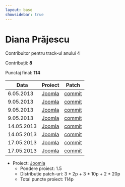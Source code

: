 ```yaml
---
layout: base
showsidebar: true
---
```


# Diana Prăjescu

Contribuitor pentru track-ul anului 4

Contribuții: **8**

Punctaj final: **114**

|Data |Proiect | Patch |
|-----|--------|-------|
| 6.05.2013|[Joomla][joomla]|[commit](https://github.com/joomla/joomla-framework/pull/149)|
| 9.05.2013|[Joomla][joomla]|[commit](https://github.com/joomla/joomla-framework/pull/152)|
| 9.05.2013|[Joomla][joomla]|[commit](https://github.com/joomla/joomla-framework/pull/153)|
| 9.05.2013|[Joomla][joomla]|[commit](https://github.com/joomla/joomla-framework/pull/154)|
|14.05.2013|[Joomla][joomla]|[commit](https://github.com/joomla/joomla-framework/pull/159)|
|14.05.2013|[Joomla][joomla]|[commit](https://github.com/joomla/joomla-framework/pull/160)|
|17.05.2013|[Joomla][joomla]|[commit](https://github.com/joomla/joomla-framework/pull/168)|
|17.05.2013|[Joomla][joomla]|[commit](https://github.com/joomla/joomla-cms/pull/1157)|

* Proiect: [Joomla][joomla]
  * Pondere proiect: 1.5
  * Distribuție patch-uri: 3 * 2p + 3 * 10p + 2 * 20p
  * Total puncte proiect: 114p

[joomla]: https://github.com/joomla "Joomla"
